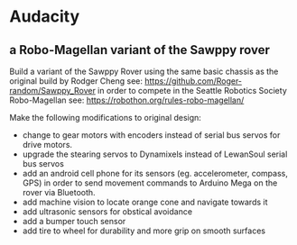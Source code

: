 # Audacity
## a Robo-Magellan variant of the Sawppy rover

Build a variant of the Sawppy Rover using the same basic chassis as the original build by Rodger Cheng see: https://github.com/Roger-random/Sawppy_Rover in order to compete in the Seattle Robotics Society Robo-Magellan see: https://robothon.org/rules-robo-magellan/

Make the following modifications to original design:
<ul>
<li>change to gear motors with encoders instead of serial bus servos for drive motors.
<li>upgrade the stearing servos to Dynamixels instead of LewanSoul serial bus servos
<li>add an android cell phone for its sensors (eg. accelerometer, compass, GPS) in order to send movement commands to Arduino Mega on the rover via Bluetooth.
<li>add machine vision to locate orange cone and navigate towards it
<li>add ultrasonic sensors for obstical avoidance
<li>add a bumper touch sensor
<li>add tire to wheel for durability and more grip on smooth surfaces
</ul>
